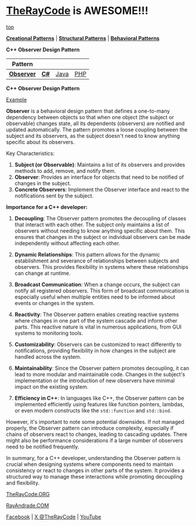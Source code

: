 # [TheRayCode](../../../README.md) is AWESOME!!!

[top](../README.md)

**[Creational Patterns](../../Creational/README.md)** | **[Structural Patterns](../../Structural/README.md)** | **[Behavioral Patterns](../README.md)**

**C++ Observer Design Pattern**

|Pattern|   |   |   |
|---|---|---|---|
| [**Observer**](README.md) | [**C#**](../../../Csharp/Behavioral/Observer/README.md) | [Java](../../../Java/Behavioral/Observer/README.md) | [PHP](../../../PHP/Behavioral/Observer/README.md) |

**C++ Observer Design Pattern**

[Example](Example/README.md)

**Observer** is a behavioral design pattern that defines a one-to-many dependency between objects so that when one object (the subject or observable) changes state, all its dependents (observers) are notified and updated automatically. The pattern promotes a loose coupling between the subject and its observers, as the subject doesn't need to know anything specific about its observers.

Key Characteristics:
1. **Subject (or Observable)**: Maintains a list of its observers and provides methods to add, remove, and notify them.
2. **Observer**: Provides an interface for objects that need to be notified of changes in the subject.
3. **Concrete Observers**: Implement the Observer interface and react to the notifications sent by the subject.

**Importance for a C++ developer:**

1. **Decoupling**: The Observer pattern promotes the decoupling of classes that interact with each other. The subject only maintains a list of observers without needing to know anything specific about them. This ensures that changes in the subject or individual observers can be made independently without affecting each other.

2. **Dynamic Relationships**: This pattern allows for the dynamic establishment and severance of relationships between subjects and observers. This provides flexibility in systems where these relationships can change at runtime.

3. **Broadcast Communication**: When a change occurs, the subject can notify all registered observers. This form of broadcast communication is especially useful when multiple entities need to be informed about events or changes in the system.

4. **Reactivity**: The Observer pattern enables creating reactive systems where changes in one part of the system cascade and inform other parts. This reactive nature is vital in numerous applications, from GUI systems to monitoring tools.

5. **Customizability**: Observers can be customized to react differently to notifications, providing flexibility in how changes in the subject are handled across the system.

6. **Maintainability**: Since the Observer pattern promotes decoupling, it can lead to more modular and maintainable code. Changes in the subject's implementation or the introduction of new observers have minimal impact on the existing system.

7. **Efficiency in C++**: In languages like C++, the Observer pattern can be implemented efficiently using features like function pointers, lambdas, or even modern constructs like the `std::function` and `std::bind`.

However, it's important to note some potential downsides. If not managed properly, the Observer pattern can introduce complexity, especially if chains of observers react to changes, leading to cascading updates. There might also be performance considerations if a large number of observers need to be notified frequently.

In summary, for a C++ developer, understanding the Observer pattern is crucial when designing systems where components need to maintain consistency or react to changes in other parts of the system. It provides a structured way to manage these interactions while promoting decoupling and flexibility.

[TheRayCode.ORG](https://www.TheRayCode.org)

[RayAndrade.COM](https://www.RayAndrade.com)

[Facebook](https://www.facebook.com/TheRayCode/) | [X @TheRayCode](https://www.x.com/TheRayCode/) | [YouTube](https://www.youtube.com/TheRayCode/)
